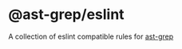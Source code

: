 # @ast-grep/eslint

A collection of eslint compatible rules for [ast-grep](https://ast-grep.github.io/)
